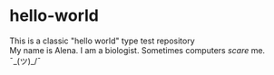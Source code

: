 # hello-world

This is a classic "hello world" type test repository<br>
My name is Alena. I am a biologist. Sometimes computers <i>scare</i> me.<br>
¯\_(ツ)_/¯
